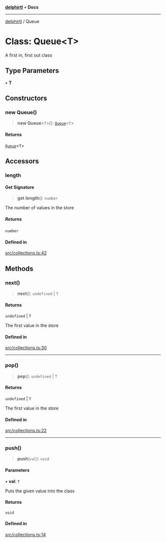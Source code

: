 [**delphirtl**](../README.md) • **Docs**

***

[delphirtl](../globals.md) / Queue

# Class: Queue\<T\>

A first in, first out class

## Type Parameters

• **T**

## Constructors

### new Queue()

> **new Queue**\<`T`\>(): [`Queue`](Queue.md)\<`T`\>

#### Returns

[`Queue`](Queue.md)\<`T`\>

## Accessors

### length

#### Get Signature

> **get** **length**(): `number`

The number of values in the store

##### Returns

`number`

#### Defined in

[src/collections.ts:42](https://github.com/chuacw/delphirtl/blob/01752da42abbae178d000244800240d96a86d86e/src/collections.ts#L42)

## Methods

### next()

> **next**(): `undefined` \| `T`

#### Returns

`undefined` \| `T`

The first value in the store

#### Defined in

[src/collections.ts:30](https://github.com/chuacw/delphirtl/blob/01752da42abbae178d000244800240d96a86d86e/src/collections.ts#L30)

***

### pop()

> **pop**(): `undefined` \| `T`

#### Returns

`undefined` \| `T`

The first value in the store

#### Defined in

[src/collections.ts:22](https://github.com/chuacw/delphirtl/blob/01752da42abbae178d000244800240d96a86d86e/src/collections.ts#L22)

***

### push()

> **push**(`val`): `void`

#### Parameters

• **val**: `T`

Puts the given value into the class

#### Returns

`void`

#### Defined in

[src/collections.ts:14](https://github.com/chuacw/delphirtl/blob/01752da42abbae178d000244800240d96a86d86e/src/collections.ts#L14)
